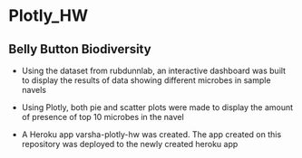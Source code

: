 # Plotly_HW

## Belly Button Biodiversity

- Using the dataset from rubdunnlab, an interactive dashboard was built to display the results of data showing different microbes in sample navels

- Using Plotly, both pie and scatter plots were made to display the amount of presence of top 10 microbes in the navel

- A Heroku app varsha-plotly-hw was created. The app created on this repository was deployed to the newly created heroku app
